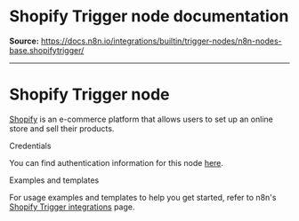 # Shopify Trigger node documentation

**Source:** https://docs.n8n.io/integrations/builtin/trigger-nodes/n8n-nodes-base.shopifytrigger/

---

# Shopify Trigger node

[Shopify](https://www.shopify.com/) is an e-commerce platform that allows users to set up an online store and sell their products.

Credentials

You can find authentication information for this node [here](../../credentials/shopify/).

Examples and templates

For usage examples and templates to help you get started, refer to n8n's [Shopify Trigger integrations](https://n8n.io/integrations/shopify-trigger/) page.
